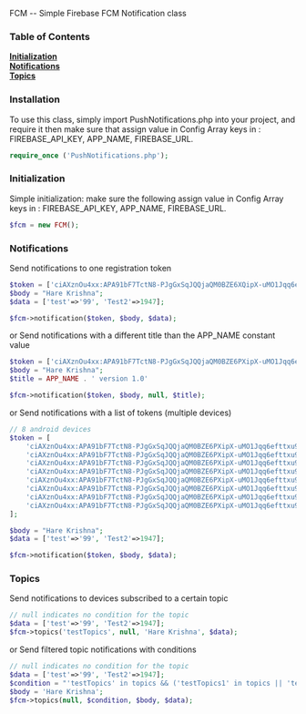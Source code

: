 FCM -- Simple Firebase FCM Notification class

### Table of Contents
**[Initialization](#initialization)**  
**[Notifications](#notification)**  
**[Topics](#topics)**  


### Installation
To use this class, simply import PushNotifications.php into your project, and require it then make sure that assign value in Config Array keys in : FIREBASE_API_KEY, APP_NAME, FIREBASE_URL.

```php
require_once ('PushNotifications.php');
```

### Initialization
Simple initialization: make sure the following assign value in Config Array keys in : FIREBASE_API_KEY, APP_NAME, FIREBASE_URL.


```php
$fcm = new FCM();

```

### Notifications

Send notifications to one registration token

```php
$token = ['ciAXznOu4xx:APA91bF7TctN8-PJgGxSqJQQjaQM0BZE6XQipX-uMO1Jqq6efttxu8V9JVNrDFwOaPUl22M0BTOTDsBHhOShKGv9nEDv1kKMoU6qiEqwDvTk4oPeXXc1qy9n9VeaIoR4vN1wQzj7bqu1'];
$body = "Hare Krishna";
$data = ['test'=>'99', 'Test2'=>1947];

$fcm->notification($token, $body, $data);
```

or Send notifications with a different title than the APP_NAME constant value
```php
$token = ['ciAXznOu4xx:APA91bF7TctN8-PJgGxSqJQQjaQM0BZE6PXipX-uMO1Jqq6efttxu9V9JVNrDFwOaPUl22M0BTOTDsBHhOShKGv9nEDv1kKMoU6qiEqwDvTk4oPeXXc1qy9n9VeaIoR4vN1wQzj7bqu1'];
$body = "Hare Krishna";
$title = APP_NAME . ' version 1.0'

$fcm->notification($token, $body, null, $title);
```

or Send notifications with a list of tokens (multiple devices)
```php
// 8 android devices
$token = [
    'ciAXznOu4xx:APA91bF7TctN8-PJgGxSqJQQjaQM0BZE6PXipX-uMO1Jqq6efttxu9V9JVNrDFwOaPUl22M0BTOTDsBHhOShKGv9nEDv1kKMoU6qiEqwDvTk4oPeXXc1qy9n9VeaIoR4vN1wQzj7bqu1', 
    'ciAXznOu4xx:APA91bF7TctN8-PJgGxSqJQQjaQM0BZE6PXipX-uMO1Jqq6efttxu9V9JVNrDFwOaPUl22M0BTOTDsBHhOShKGv9nEDv1kKMoU6qiEqwDvTk4oPeXXc1qy9n9VeaIoR4vN1wQzj7bqu1', 
    'ciAXznOu4xx:APA91bF7TctN8-PJgGxSqJQQjaQM0BZE6PXipX-uMO1Jqq6efttxu9V9JVNrDFwOaPUl22M0BTOTDsBHhOShKGv9nEDv1kKMoU6qiEqwDvTk4oPeXXc1qy9n9VeaIoR4vN1wQzj7bqu1', 
    'ciAXznOu4xx:APA91bF7TctN8-PJgGxSqJQQjaQM0BZE6PXipX-uMO1Jqq6efttxu9V9JVNrDFwOaPUl22M0BTOTDsBHhOShKGv9nEDv1kKMoU6qiEqwDvTk4oPeXXc1qy9n9VeaIoR4vN1wQzj7bqu1', 
    'ciAXznOu4xx:APA91bF7TctN8-PJgGxSqJQQjaQM0BZE6PXipX-uMO1Jqq6efttxu9V9JVNrDFwOaPUl22M0BTOTDsBHhOShKGv9nEDv1kKMoU6qiEqwDvTk4oPeXXc1qy9n9VeaIoR4vN1wQzj7bqu1', 
    'ciAXznOu4xx:APA91bF7TctN8-PJgGxSqJQQjaQM0BZE6PXipX-uMO1Jqq6efttxu9V9JVNrDFwOaPUl22M0BTOTDsBHhOShKGv9nEDv1kKMoU6qiEqwDvTk4oPeXXc1qy9n9VeaIoR4vN1wQzj7bqu1', 
    'ciAXznOu4xx:APA91bF7TctN8-PJgGxSqJQQjaQM0BZE6PXipX-uMO1Jqq6efttxu9V9JVNrDFwOaPUl22M0BTOTDsBHhOShKGv9nEDv1kKMoU6qiEqwDvTk4oPeXXc1qy9n9VeaIoR4vN1wQzj7bqu1', 
    'ciAXznOu4xx:APA91bF7TctN8-PJgGxSqJQQjaQM0BZE6PXipX-uMO1Jqq6efttxu9V9JVNrDFwOaPUl22M0BTOTDsBHhOShKGv9nEDv1kKMoU6qiEqwDvTk4oPeXXc1qy9n9VeaIoR4vN1wQzj7bqu1', 
];

$body = "Hare Krishna";
$data = ['test'=>'99', 'Test2'=>1947];

$fcm->notification($token, $body, $data);
```

### Topics

Send notifications to devices subscribed to a certain topic
```php
// null indicates no condition for the topic
$data = ['test'=>'99', 'Test2'=>1947];
$fcm->topics('testTopics', null, 'Hare Krishna', $data);
```

or Send filtered topic notifications with conditions
```php
// null indicates no condition for the topic
$data = ['test'=>'99', 'Test2'=>1947];
$condition = "'testTopics' in topics && ('testTopics1' in topics || 'testTopics2' in topics)";
$body = 'Hare Krishna';
$fcm->topics(null, $condition, $body, $data);
```
